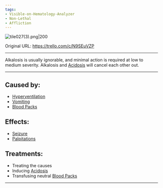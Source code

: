 ```yaml
---
tags:
- Visible-on-Hematology-Analyzer
- Non-Lethal
- Affliction
---
```


![tile027(3).png\|200](/Blood/Alkalosis%20-%20Attachments/6718845db30472d958dd7ae7.png)

Original URL: https://trello.com/c/N9SEuVZP

---

Alkalosis is usually ignorable, and minimal action is required at low to medium severity. Alkalosis and [Acidosis](Acidosis.md) will cancel each other out.

---

## Caused by:

- [Hyperventilation](../Lungs/Hyperventilation.md)
- [Vomiting](../Symptoms/Vomiting.md)
- [Blood Packs](../Items/Blood%20Packs.md)

## Effects:

- [Seizure](../Head_Brain/Seizure.md)
- [Palpitations](../Symptoms/Palpitations.md)

## Treatments:

- Treating the causes
- Inducing [Acidosis](Acidosis.md)
- Transfusing neutral [Blood Packs](../Items/Blood%20Packs.md)

---

